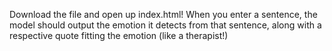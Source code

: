 Download the file and open up index.html!  When you enter a sentence, the model should output the emotion it detects from that sentence, along with a respective quote fitting the emotion (like a therapist!)
